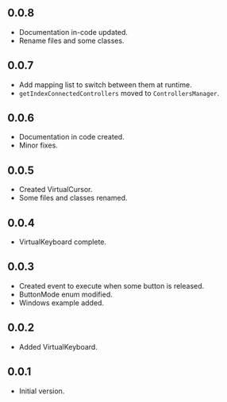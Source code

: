 ## 0.0.8
- Documentation in-code updated.
- Rename files and some classes.

## 0.0.7
- Add mapping list to switch between them at runtime.
- ```getIndexConnectedControllers``` moved to ```ControllersManager```.

## 0.0.6
- Documentation in code created.
- Minor fixes.

## 0.0.5
- Created VirtualCursor.
- Some files and classes renamed.

## 0.0.4
- VirtualKeyboard complete.

## 0.0.3
- Created event to execute when some button is released.
- ButtonMode enum modified.
- Windows example added.

## 0.0.2
- Added VirtualKeyboard.

## 0.0.1
- Initial version.
